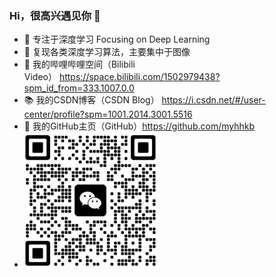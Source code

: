 ### Hi，很高兴遇见你 👋
- 🧡 专注于深度学习 Focusing on Deep Learning                                                                             
- 🔨 复现各类深度学习算法，主要集中于图像
- 📯 我的哔哩哔哩空间（Bilibili Video） https://space.bilibili.com/1502979438?spm_id_from=333.1007.0.0
- 📚 我的CSDN博客（CSDN Blog） https://i.csdn.net/#/user-center/profile?spm=1001.2014.3001.5516
- 🍱 我的GitHub主页（GitHub）https://github.com/myhhkb
- ![](二维码)
